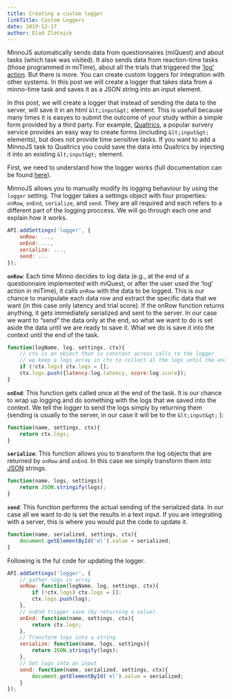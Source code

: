 ```yaml
---
title: Creating a custom logger
linkTitle: Custom Loggers
date: 2019-12-17
author: Elad Zlotnick
---
```


MinnoJS automatically sends data from questionnaires (miQuest) and about tasks (which task was visited). 
It also sends data from reaction-time tasks (those programmed in miTime), about all the trials that triggered the [‘log’ action](https://minnojs.github.io/minno-time/0.3/time/API.html#interactions-actions). 
But there is more. You can create custom loggers for integration with other systems.
In this post we will create a logger that takes data from a minno-time task and saves it as a JSON string into an input element.

In this post, we will create a logger that instead of sending the data to the server, will save it in an html `&lt;input&gt;` element.
This is usefull because many times it is easyes to submit the outcome of your study within a simple form provided by a third party.
For example, [Qualtrics](https://www.qualtricfs.com/), a popular survery service provides an easy way to create forms (including `&lt;input&gt;` elements),
but does not provide time sensitive tasks.
If you want to add a MinnoJS task to Qualtrics you could save the data into Qualtrics by injecting it into an existing `&lt;input&gt;` element.

First, we need to understand how the logger works 
(full documentation can be found [here](https://github.com/minnojs/minno-quest/blob/0.3/src/taskManager/logger/readme.md)).

MinnoJS allows you to manually modify its logging behaviour by using the `logger` setting.
The logger takes a settings object with four properties: `onRow`, `onEnd`, `serialize`, and `send`.
They are all required and each refers to a different part of the logging proccess.
We will go through each one and explain how it works.

```js
API.addSettings('logger', {
    onRow: ...,
    onEnd: ...,
    serialize: ...,
    send: ...
});
```

**`onRow`**: 
Each time Minno decides to log data (e.g., at the end of a questionnaire implemented with miQuest, or after the user used the ‘log’ action in miTime), 
it calls `onRow` with the data to be logged.
This is our chance to manipulate each data row and extract the specific data that we want (in this case only latency and trial score).
If the onRow function returns anything, it gets immediately serialized and sent to the server.
In our case we want to “send” the data only at the end, so what we want to do is set aside the data until we are ready to save it.
What we do is save it into the context until the end of the task.

```js
function(logName, log, settings, ctx){
    // ctx is an object that is constant across calls to the logger
    // we keep a logs array in ctx to collect al the logs until the end of the trial
    if (!ctx.logs) ctx.logs = [];
    ctx.logs.push({latency:log.latency, score:log.score});
}
```

**`onEnd`**: This function gets called once at the end of the task.
It is our chance to wrap up logging and do something with the logs that we saved into the context.
We tell the logger to send the logs simply by returning them 
(sending is usually to the server, in our case it will be to the `&lt;input&gt;` ):

```js
function(name, settings, ctx){
    return ctx.logs;
}
```

**`serialize`**: This function allows you to transform the log objects that are returned by `onRow` and `onEnd`.
In this case we simply transform them into [JSON](https://en.wikipedia.org/wiki/JSON) strings.

```js
function(name, logs, settings){
    return JSON.stringify(logs);
}
```

**`send`**: This function performs the actual sending of the serialized data.
In our case all we want to do is set the results in a text input.
If you are integrating with a server, this is where you would put the code to update it.

```js
function(name, serialized, settings, ctx){
    document.getElementById('el').value = serialized;
}
```

Following is the ful code for updating the logger.

```js
API.addSettings('logger', {
    // gather logs in array
    onRow: function(logName, log, settings, ctx){
        if (!ctx.logs) ctx.logs = [];
        ctx.logs.push(log);
    },
    // onEnd trigger save (by returning a value)
    onEnd: function(name, settings, ctx){
        return ctx.logs;
    },
    // Transform logs into a string
    serialize: function(name, logs, settings){
        return JSON.stringify(logs);
    },
    // Set logs into an input
    send: function(name, serialized, settings, ctx){
        document.getElementById('el').value = serialized;
    }
});
```
